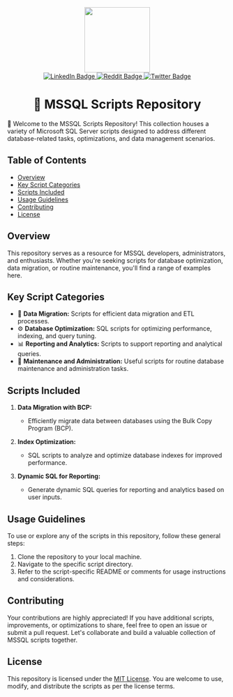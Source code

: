 <div id="header" align="center">
  <!--<img src="https://media.giphy.com/media/v1.Y2lkPTc5MGI3NjExOGYyZTUyYjAwNGYwZDk0M2EwNGNiYWZjMTg2N2Y2ZGVhZDYyOTZlMSZjdD1z/HwBlFQZFcAoUcPHZdX/giphy.gif" width="100"/>-->
  <img src="https://media.giphy.com/media/EK5nB6wQKKN86j7GWx/giphy.gif" width="150"/>
  
  <div id="badges">
    <a href="https://www.linkedin.com/in/singh-sukhmanjeet/">
      <img src="https://img.shields.io/badge/LinkedIn-blue?style=for-the-badge&logo=linkedin&logoColor=white" alt="LinkedIn Badge"/>
    </a>
    <a href="https://www.reddit.com/user/sukhmang">
      <img src="https://img.shields.io/badge/Reddit-white?style=for-the-badge&logo=reddit&logoColor=red" alt="Reddit Badge"/>
    </a>
    <a href="https://twitter.com/mijugilo">
      <img src="https://img.shields.io/badge/Twitter-blue?style=for-the-badge&logo=twitter&logoColor=white" alt="Twitter Badge"/>
    </a>
  </div>
  <h1>
    💾 MSSQL Scripts Repository
  </h1>
</div>

📜 Welcome to the MSSQL Scripts Repository! This collection houses a variety of Microsoft SQL Server scripts designed to address different database-related tasks, optimizations, and data management scenarios.

## Table of Contents

- [Overview](#overview)
- [Key Script Categories](#key-script-categories)
- [Scripts Included](#scripts-included)
- [Usage Guidelines](#usage-guidelines)
- [Contributing](#contributing)
- [License](#license)

## Overview

This repository serves as a resource for MSSQL developers, administrators, and enthusiasts. Whether you're seeking scripts for database optimization, data migration, or routine maintenance, you'll find a range of examples here.

## Key Script Categories

- 🔄 **Data Migration:** Scripts for efficient data migration and ETL processes.
- ⚙️ **Database Optimization:** SQL scripts for optimizing performance, indexing, and query tuning.
- 📊 **Reporting and Analytics:** Scripts to support reporting and analytical queries.
- 🚧 **Maintenance and Administration:** Useful scripts for routine database maintenance and administration tasks.

## Scripts Included

1. **Data Migration with BCP:**
   - Efficiently migrate data between databases using the Bulk Copy Program (BCP).

2. **Index Optimization:**
   - SQL scripts to analyze and optimize database indexes for improved performance.

3. **Dynamic SQL for Reporting:**
   - Generate dynamic SQL queries for reporting and analytics based on user inputs.

## Usage Guidelines

To use or explore any of the scripts in this repository, follow these general steps:

1. Clone the repository to your local machine.
2. Navigate to the specific script directory.
3. Refer to the script-specific README or comments for usage instructions and considerations.

## Contributing

Your contributions are highly appreciated! If you have additional scripts, improvements, or optimizations to share, feel free to open an issue or submit a pull request. Let's collaborate and build a valuable collection of MSSQL scripts together.

## License

This repository is licensed under the [MIT License](LICENSE). You are welcome to use, modify, and distribute the scripts as per the license terms.

